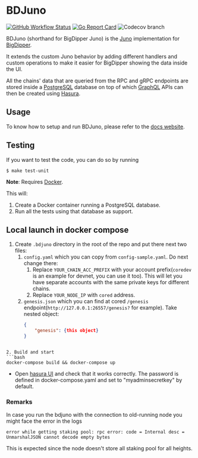 # BDJuno

[![GitHub Workflow Status](https://img.shields.io/github/workflow/status/forbole/bdjuno/Tests)](https://github.com/forbole/bdjuno/actions?query=workflow%3ATests)
[![Go Report Card](https://goreportcard.com/badge/github.com/forbole/bdjuno)](https://goreportcard.com/report/github.com/forbole/bdjuno)
![Codecov branch](https://img.shields.io/codecov/c/github/forbole/bdjuno/cosmos/v0.40.x)

BDJuno (shorthand for BigDipper Juno) is the [Juno](https://github.com/forbole/juno) implementation
for [BigDipper](https://github.com/forbole/big-dipper).

It extends the custom Juno behavior by adding different handlers and custom operations to make it easier for BigDipper
showing the data inside the UI.

All the chains' data that are queried from the RPC and gRPC endpoints are stored inside
a [PostgreSQL](https://www.postgresql.org/) database on top of which [GraphQL](https://graphql.org/) APIs can then be
created using [Hasura](https://hasura.io/).

## Usage

To know how to setup and run BDJuno, please refer to
the [docs website](https://docs.bigdipper.live/cosmos-based/parser/overview/).

## Testing

If you want to test the code, you can do so by running

```shell
$ make test-unit
```

**Note**: Requires [Docker](https://docker.com).

This will:

1. Create a Docker container running a PostgreSQL database.
2. Run all the tests using that database as support.

## Local launch in docker compose

1. Create `.bdjuno` directory in the root of the repo and put there next two files:
   1. `config.yaml` which you can copy from `config-sample.yaml`. Do next change there:
      1. Replace `YOUR_CHAIN_ACC_PREFIX` with your account prefix(`coredev` is an example for devnet, you can use it too). This will let you have separate accounts with the same private keys for different chains.
      2. Replace `YOUR_NODE_IP` with `cored` address.
   2. `genesis.json` which you can find at cored `/genesis` endpoint(`http://127.0.0.1:26557/genesis?` for example). Take nested object:
      ```json
      {
          "genesis": {this object}
      }
```
   
2. Build and start
```bash
docker-compose build && docker-compose up
```

* Open [hasura UI](http://localhost:8080/console) and check that it works correctly.
The password is defined in docker-compose.yaml and set to "myadminsecretkey" by default.

### Remarks

In case you run the bdjuno with the connection to old-running node you might face the error in the logs
```
error while getting staking pool: rpc error: code = Internal desc = UnmarshalJSON cannot decode empty bytes
```

This is expected since the node doesn't store all staking pool for all heights. 
